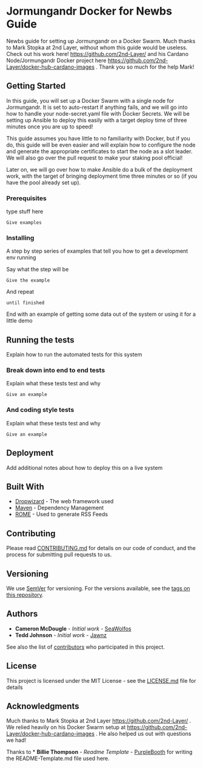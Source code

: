 # Jormungandr Docker for Newbs Guide 

Newbs guide for setting up Jormungandr on a Docker Swarm. Much thanks to Mark Stopka at 2nd Layer, without whom this guide would be useless. Check out his work here! https://github.com/2nd-Layer/ and his Cardano Node/Jormungandr Docker project here https://github.com/2nd-Layer/docker-hub-cardano-images . Thank you so much for the help Mark!

## Getting Started

In this guide, you will set up a Docker Swarm with a single node for Jormungandr. It is set to auto-restart if anything fails, and we will go into how to handle your node-secret.yaml file with Docker Secrets. We will be setting up Ansible to deploy this easily with a target deploy time of three minutes once you are up to speed!

This guide assumes you have little to no familiarity with Docker, but if you do, this guide will be even easier and will explain how to configure the node and generate the appropriate certificates to start the node as a slot leader. We will also go over the pull request to make your staking pool official!

Later on, we will go over how to make Ansible do a bulk of the deployment work, with the target of bringing deployment time three minutes or so (if you have the pool already set up).

### Prerequisites

type stuff here

```
Give examples
```

### Installing

A step by step series of examples that tell you how to get a development env running

Say what the step will be

```
Give the example
```

And repeat

```
until finished
```

End with an example of getting some data out of the system or using it for a little demo

## Running the tests

Explain how to run the automated tests for this system

### Break down into end to end tests

Explain what these tests test and why

```
Give an example
```

### And coding style tests

Explain what these tests test and why

```
Give an example
```

## Deployment

Add additional notes about how to deploy this on a live system

## Built With

* [Dropwizard](http://www.dropwizard.io/1.0.2/docs/) - The web framework used
* [Maven](https://maven.apache.org/) - Dependency Management
* [ROME](https://rometools.github.io/rome/) - Used to generate RSS Feeds

## Contributing

Please read [CONTRIBUTING.md](https://gist.github.com/PurpleBooth/b24679402957c63ec426) for details on our code of conduct, and the process for submitting pull requests to us.

## Versioning

We use [SemVer](http://semver.org/) for versioning. For the versions available, see the [tags on this repository](https://github.com/your/project/tags). 

## Authors

* **Cameron McDougle** - *Initial work* - [SeaWolfos](https://github.com/SeaWolfos)
* **Tedd Johnson** - *Initial work* - [Jawnz](https://github.com/JawnZ)

See also the list of [contributors](https://github.com/your/project/contributors) who participated in this project.

## License

This project is licensed under the MIT License - see the [LICENSE.md](LICENSE.md) file for details

## Acknowledgments

Much thanks to Mark Stopka at 2nd Layer https://github.com/2nd-Layer/ . We relied heavily on his Docker Swarm setup at https://github.com/2nd-Layer/docker-hub-cardano-images . He also helped us out with questions we had!

Thanks to * **Billie Thompson** - *Readme Template* - [PurpleBooth](https://github.com/PurpleBooth)
for writing the README-Template.md file used here. 
